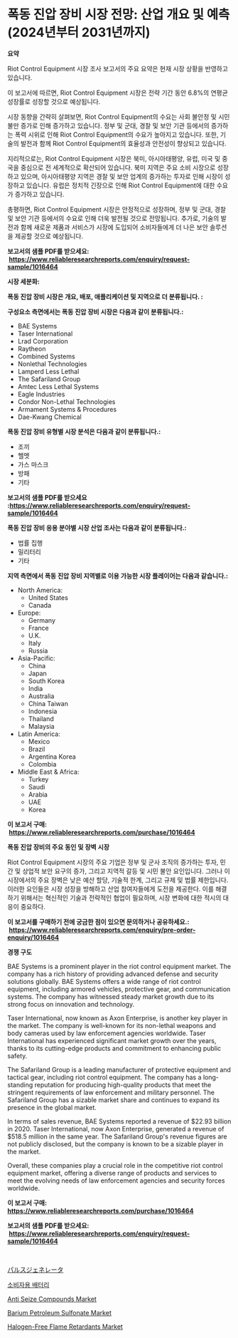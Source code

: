 <p><h1>폭동 진압 장비 시장 전망: 산업 개요 및 예측 (2024년부터 2031년까지)</h1></p><p><strong>요약</strong></p>
<p><p>Riot Control Equipment 시장 조사 보고서의 주요 요약은 현재 시장 상황을 반영하고 있습니다. </p><p>이 보고서에 따르면, Riot Control Equipment 시장은 전략 기간 동안 6.8%의 연평균 성장률로 성장할 것으로 예상됩니다. </p><p>시장 동향을 간략히 살펴보면, Riot Control Equipment의 수요는 사회 불안정 및 시민 불만 증가로 인해 증가하고 있습니다. 정부 및 군대, 경찰 및 보안 기관 등에서의 증가하는 폭력 시위로 인해 Riot Control Equipment의 수요가 높아지고 있습니다. 또한, 기술의 발전과 함께 Riot Control Equipment의 효율성과 안전성이 향상되고 있습니다. </p><p>지리적으로는, Riot Control Equipment 시장은 북미, 아시아태평양, 유럽, 미국 및 중국을 중심으로 전 세계적으로 확산되어 있습니다. 북미 지역은 주요 소비 시장으로 성장하고 있으며, 아시아태평양 지역은 경찰 및 보안 업계의 증가하는 투자로 인해 시장이 성장하고 있습니다. 유럽은 정치적 긴장으로 인해 Riot Control Equipment에 대한 수요가 증가하고 있습니다. </p><p>총평하면, Riot Control Equipment 시장은 안정적으로 성장하며, 정부 및 군대, 경찰 및 보안 기관 등에서의 수요로 인해 더욱 발전될 것으로 전망됩니다. 추가로, 기술의 발전과 함께 새로운 제품과 서비스가 시장에 도입되어 소비자들에게 더 나은 보안 솔루션을 제공할 것으로 예상됩니다.</p></p>
<p><strong>보고서의 샘플 PDF를 받으세요: &nbsp;<a href="https://www.reliableresearchreports.com/enquiry/request-sample/1016464">https://www.reliableresearchreports.com/enquiry/request-sample/1016464</a></strong></p>
<p><strong>시장 세분화:</strong></p>
<p><strong> 폭동 진압 장비 시장은 개요, 배포, 애플리케이션 및 지역으로 더 분류됩니다. :</strong></p>
<p><strong>구성요소 측면에서는 폭동 진압 장비 시장은 다음과 같이 분류됩니다.:</strong></p>
<p><ul><li>BAE Systems</li><li>Taser International</li><li>Lrad Corporation</li><li>Raytheon</li><li>Combined Systems</li><li>Nonlethal Technologies</li><li>Lamperd Less Lethal</li><li>The Safariland Group</li><li>Amtec Less Lethal Systems</li><li>Eagle Industries</li><li>Condor Non-Lethal Technologies</li><li>Armament Systems & Procedures</li><li>Dae-Kwang Chemical</li></ul></p>
<p><strong> 폭동 진압 장비 유형별 시장 분석은 다음과 같이 분류됩니다.:</strong></p>
<p><ul><li>조끼</li><li>헬멧</li><li>가스 마스크</li><li>방패</li><li>기타</li></ul></p>
<p><strong>보고서의 샘플 PDF를 받으세요 :<a href="https://www.reliableresearchreports.com/enquiry/request-sample/1016464">https://www.reliableresearchreports.com/enquiry/request-sample/1016464</a></strong></p>
<p><strong> 폭동 진압 장비 응용 분야별 시장 산업 조사는 다음과 같이 분류됩니다.:</strong></p>
<p><ul><li>법률 집행</li><li>밀리터리</li><li>기타</li></ul></p>
<p><strong>지역 측면에서 폭동 진압 장비 지역별로 이용 가능한 시장 플레이어는 다음과 같습니다.:</strong></p>
<p><ul>
    <li>
        North America:
        <ul>
            <li>United States</li>
            <li>Canada</li>
        </ul>
    </li>
    <li>
        Europe:
        <ul>
            <li>Germany</li>
            <li>France</li>
            <li>U.K.</li>
            <li>Italy</li>
            <li>Russia</li>
        </ul>
    </li>
    <li>
        Asia-Pacific:
        <ul>
            <li>China</li>
            <li>Japan</li>
            <li>South Korea</li>
            <li>India</li>
            <li>Australia</li>
            <li>China Taiwan</li>
            <li>Indonesia</li>
            <li>Thailand</li>
            <li>Malaysia</li>
        </ul>
    </li>
    <li>
        Latin America:
        <ul>
            <li>Mexico</li>
            <li>Brazil</li>
            <li>Argentina Korea</li>
            <li>Colombia</li>
        </ul>
    </li>
    <li>
        Middle East & Africa:
        <ul>
            <li>Turkey</li>
            <li>Saudi</li>
            <li>Arabia</li>
            <li>UAE</li>
            <li>Korea</li>
        </ul>
    </li>
    </ul></p>
<p><strong>이 보고서 구매: &nbsp;<a href="https://www.reliableresearchreports.com/purchase/1016464">https://www.reliableresearchreports.com/purchase/1016464</a></strong></p>
<p><strong>폭동 진압 장비의 주요 동인 및 장벽 시장</strong></p>
<p><p>Riot Control Equipment 시장의 주요 기업은 정부 및 군사 조직의 증가하는 투자, 민간 및 상업적 보안 요구의 증가, 그리고 지역적 갈등 및 시민 불안 요인입니다. 그러나 이 시장에서의 주요 장벽은 낮은 예산 할당, 기술적 한계, 그리고 규제 및 법률 제한입니다. 이러한 요인들은 시장 성장을 방해하고 산업 참여자들에게 도전을 제공한다. 이를 해결하기 위해서는 혁신적인 기술과 전략적인 협업이 필요하며, 시장 변화에 대한 적시의 대응이 중요하다.</p></p>
<p><strong>이 보고서를 구매하기 전에 궁금한 점이 있으면 문의하거나 공유하세요.: &nbsp;<a href="https://www.reliableresearchreports.com/enquiry/pre-order-enquiry/1016464">https://www.reliableresearchreports.com/enquiry/pre-order-enquiry/1016464</a></strong></p>
<p><strong>경쟁 구도</strong></p>
<p><p>BAE Systems is a prominent player in the riot control equipment market. The company has a rich history of providing advanced defense and security solutions globally. BAE Systems offers a wide range of riot control equipment, including armored vehicles, protective gear, and communication systems. The company has witnessed steady market growth due to its strong focus on innovation and technology.</p><p>Taser International, now known as Axon Enterprise, is another key player in the market. The company is well-known for its non-lethal weapons and body cameras used by law enforcement agencies worldwide. Taser International has experienced significant market growth over the years, thanks to its cutting-edge products and commitment to enhancing public safety.</p><p>The Safariland Group is a leading manufacturer of protective equipment and tactical gear, including riot control equipment. The company has a long-standing reputation for producing high-quality products that meet the stringent requirements of law enforcement and military personnel. The Safariland Group has a sizable market share and continues to expand its presence in the global market.</p><p>In terms of sales revenue, BAE Systems reported a revenue of $22.93 billion in 2020. Taser International, now Axon Enterprise, generated a revenue of $518.5 million in the same year. The Safariland Group's revenue figures are not publicly disclosed, but the company is known to be a sizable player in the market.</p><p>Overall, these companies play a crucial role in the competitive riot control equipment market, offering a diverse range of products and services to meet the evolving needs of law enforcement agencies and security forces worldwide.</p></p>
<p><strong>이 보고서 구매: &nbsp; <a href="https://www.reliableresearchreports.com/purchase/1016464">https://www.reliableresearchreports.com/purchase/1016464</a></strong></p>
<p><strong>보고서의 샘플 PDF를 받으세요: &nbsp;<a href="https://www.reliableresearchreports.com/enquiry/request-sample/1016464">https://www.reliableresearchreports.com/enquiry/request-sample/1016464</a></strong><strong></strong></p>
<p>&nbsp;</p>
<p><p><a href="https://github.com/nxboeu02965442/Market-Research-Report-List-1/blob/main/4911102191687.md">パルスジェネレータ</a></p><p><a href="https://github.com/mpodehpw07370073/Market-Research-Report-List-1/blob/main/6319424191442.md">소비자용 배터리</a></p><p><a href="https://github.com/FassouRP/Market-Research-Report-List-3/blob/main/anti-seize-compounds-market.md">Anti Seize Compounds Market</a></p><p><a href="https://view.publitas.com/reportprime-1/barium-petroleum-sulfonate-market-share-market-new-trends-analysis-report-by-type-by-application-by-end-use-by-region-and-segment-forecasts-2023-2030/">Barium Petroleum Sulfonate Market</a></p><p><a href="https://issuu.com/reportprime-2/docs/halogen-free-flame-retardants-market-size-2030.ppt">Halogen-Free Flame Retardants Market</a></p></p>
